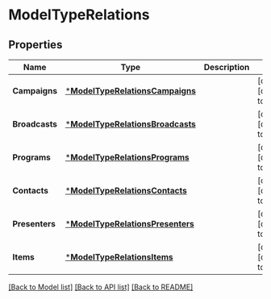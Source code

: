 # ModelTypeRelations

## Properties
Name | Type | Description | Notes
------------ | ------------- | ------------- | -------------
**Campaigns** | [***ModelTypeRelationsCampaigns**](ModelTypeRelations_campaigns.md) |  | [optional] [default to null]
**Broadcasts** | [***ModelTypeRelationsBroadcasts**](ModelTypeRelations_broadcasts.md) |  | [optional] [default to null]
**Programs** | [***ModelTypeRelationsPrograms**](ModelTypeRelations_programs.md) |  | [optional] [default to null]
**Contacts** | [***ModelTypeRelationsContacts**](ModelTypeRelations_contacts.md) |  | [optional] [default to null]
**Presenters** | [***ModelTypeRelationsPresenters**](ModelTypeRelations_presenters.md) |  | [optional] [default to null]
**Items** | [***ModelTypeRelationsItems**](ModelTypeRelations_items.md) |  | [optional] [default to null]

[[Back to Model list]](../README.md#documentation-for-models) [[Back to API list]](../README.md#documentation-for-api-endpoints) [[Back to README]](../README.md)


